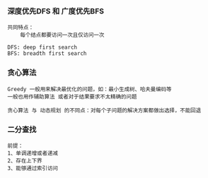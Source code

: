 ### 深度优先DFS 和 广度优先BFS ###
    共同特点：
        每个结点都要访问一次且仅访问一次
        
    DFS: deep first search
    BFS: breadth first search

### 贪心算法 ###
    Greedy 一般用来解决最优化的问题，如：最小生成树、哈夫曼编码等
    一般也用作辅助算法 或者对于结果要求不太精确的问题
    
    贪心算法 与 动态规划 的不同点：对每个子问题的解决方案都做出选择，不能回退

### 二分查找 ###
    前提：
    1、单调递增或者递减
    2、存在上下界
    3、能够通过索引访问